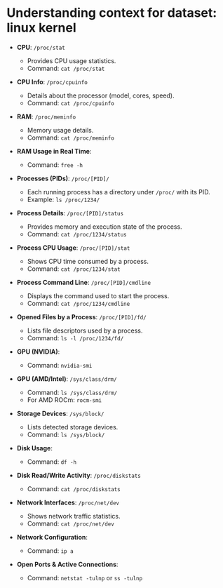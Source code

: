# Understanding context for dataset: linux kernel


- **CPU**: `/proc/stat`
  - Provides CPU usage statistics.
  - Command: `cat /proc/stat`

- **CPU Info**: `/proc/cpuinfo`
  - Details about the processor (model, cores, speed).
  - Command: `cat /proc/cpuinfo`

- **RAM**: `/proc/meminfo`
  - Memory usage details.
  - Command: `cat /proc/meminfo`

- **RAM Usage in Real Time**:  
  - Command: `free -h`

- **Processes (PIDs)**: `/proc/[PID]/`
  - Each running process has a directory under `/proc/` with its PID.
  - Example: `ls /proc/1234/`

- **Process Details**: `/proc/[PID]/status`
  - Provides memory and execution state of the process.
  - Command: `cat /proc/1234/status`

- **Process CPU Usage**: `/proc/[PID]/stat`
  - Shows CPU time consumed by a process.
  - Command: `cat /proc/1234/stat`

- **Process Command Line**: `/proc/[PID]/cmdline`
  - Displays the command used to start the process.
  - Command: `cat /proc/1234/cmdline`

- **Opened Files by a Process**: `/proc/[PID]/fd/`
  - Lists file descriptors used by a process.
  - Command: `ls -l /proc/1234/fd/`

- **GPU (NVIDIA)**:  
  - Command: `nvidia-smi`

- **GPU (AMD/Intel)**: `/sys/class/drm/`
  - Command: `ls /sys/class/drm/`
  - For AMD ROCm: `rocm-smi`

- **Storage Devices**: `/sys/block/`
  - Lists detected storage devices.
  - Command: `ls /sys/block/`

- **Disk Usage**:  
  - Command: `df -h`

- **Disk Read/Write Activity**: `/proc/diskstats`
  - Command: `cat /proc/diskstats`

- **Network Interfaces**: `/proc/net/dev`
  - Shows network traffic statistics.
  - Command: `cat /proc/net/dev`

- **Network Configuration**:  
  - Command: `ip a`

- **Open Ports & Active Connections**:  
  - Command: `netstat -tulnp` or `ss -tulnp`
